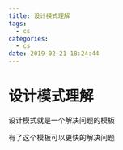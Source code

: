 ```yaml
---
title: 设计模式理解
tags:
  - cs
categories:
  - cs
date: 2019-02-21 18:24:44
---
```


# 设计模式理解

设计模式就是一个解决问题的模板

有了这个模板可以更快的解决问题

